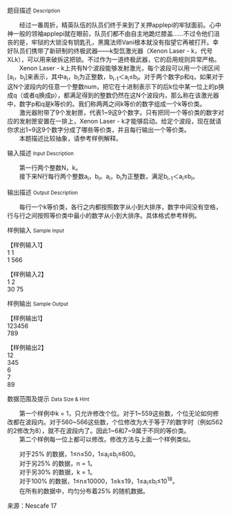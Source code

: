 <div class="panel panel-default">
<div class="area-title">
<span>
题目描述
<small>Description</small>
</span></div>
<div class="panel-body">

<p>　　经过一番周折，精英队伍的队员们终于来到了关押applepi的牢狱面前。心中神一般的领袖applepi就在眼前，队员们都不由自主地跪烂膝盖……不过令他们沮丧的是，牢狱的大锁没有钥匙孔，黑魔法师Vani根本就没有指望它再被打开。幸好队员们携带了新研制的终极武器——k型氙激光器（Xenon Laser - k，代号XLk），可以用来破拆这把锁。不过作为一道终极武器，它的启用规则异常严格。<br>　　Xenon Laser - k上共有N个波段能够发射激光，每个波段可以用一个闭区间[a<sub>i</sub>，b<sub>i</sub>]来表示，其中a<sub>i</sub>，b<sub>i</sub>为正整数，b<sub>i-1</sub>＜a<sub>i</sub>≤b<sub>i</sub>。对于两个数字p和q，如果对于这N个波段内的任意一个整数num，把它在十进制表示下的后k位中某一位上的p换成q（或者q换成p），都满足得到的整数仍然在这N个波段内，那么称在该激光器中，数字p和q是k等价的。我们称两两之间k等价的数字组成一个k等价类。<br>　　激光器附带了9个发射匣，代表1~9这9个数字。只有把同一个等价类的数字对应的发射匣安置在一排上，Xenon Laser - k才能够启动。给定个波段，现在就请你求出1~9这9个数字分成了哪些等价类，并且每行输出一个等价类。<br>　　本题描述比较抽象，请参考样例解释。</p>

</div>
</div>

<div class="panel panel-default">
<div class="area-title">
<span>
输入描述
<small>Input Description</small>
</span></div>
<div class="panel-body">
<p>　　第一行两个整数N，k。<br>　　接下来N行每行两个整数a<sub>i</sub>，b<sub>i</sub>。a<sub>i</sub>，b<sub>i</sub>为正整数，满足b<sub>i-1</sub>＜a<sub>i</sub>≤b<sub>i</sub>。</p>

</div>
</div>
<div  class="panel panel-default">
<div class="area-title">
<span>
输出描述
<small>Output Description</small>
</span></div>
<div class="panel-body">

<p>　　每行一个k等价类，各行之内都按照数字从小到大排序，数字中间没有空格，行与行之间按照等价类中最小的数字从小到大排序。具体格式参考样例。</p>

</div>
</div>


<div class="panel panel-default">
<div class="area-title">
<span>
样例输入
<small>Sample Input</small>
</span></div>
<div class="panel-body">
<p>【样例输入1】<br>1 1<br>1 566</p>
<p>【样例输入2】<br>1 2<br>30 75</p>

</div>
</div>

<div class="panel panel-default">
<div class="area-title">
<span>
样例输出
<small>Sample Output</small>
</span></div>
<div class="panel-body">
<p>【样例输出1】<br>123456<br>789</p>
<p>【样例输出2】<br>12<br>345<br>6<br>7<br>89</p>

</div>
</div>

<div class="panel panel-default">
<div class="area-title">
<span>
数据范围及提示
<small>Data Size & Hint</small>
</span></div>
<div class="panel-body">
<p>　　第一个样例中k = 1，只允许修改个位。对于1~559这些数，个位无论如何修改都在波段内。对于560~566这些数，个位修改为大于等于7的数字时（例如562的2修改为8），就不在波段内了。因此1~6和7~9属于不同的等价类。<br>　　第二个样例每一位上都可以修改。修改方法与上面一个样例类似。</p>
<p>　　对于25% 的数据，1≤n≤50，1≤a<sub>i</sub>≤b<sub>i</sub>≤600。<br>　　对于另25% 的数据，n = 1。<br>　　对于另30% 的数据，k = 1。<br>　　对于100% 的数据，1≤n≤10000，1≤k≤19，1≤a<sub>i</sub>≤b<sub>i</sub>≤10<sup>18</sup>。<br>　　在所有的数据中，均匀分布着25% 的随机数据。</p>
<p>来源：Nescafe 17</p>
</div>
</div>